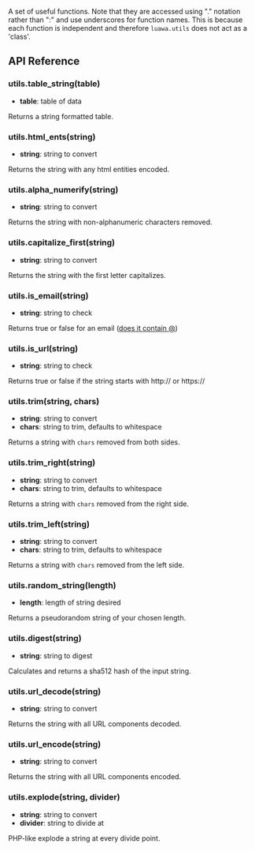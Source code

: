A set of useful functions. Note that they are accessed using "." notation rather than ":" and use underscores for function names. This is because each function is independent and therefore `luawa.utils` does not act as a 'class'.

## API Reference

### utils.table_string(table)

+ **table**: table of data

Returns a string formatted table.


### utils.html_ents(string)

+ **string**: string to convert

Returns the string with any html entities encoded.


### utils.alpha_numerify(string)

+ **string**: string to convert

Returns the string with non-alphanumeric characters removed.


### utils.capitalize_first(string)

+ **string**: string to convert

Returns the string with the first letter capitalizes.


### utils.is_email(string)

+ **string**: string to check

Returns true or false for an email ([does it contain @](http://davidcel.is/blog/2012/09/06/stop-validating-email-addresses-with-regex/))


### utils.is_url(string)

+ **string**: string to check

Returns true or false if the string starts with http:// or https://


### utils.trim(string, chars)

+ **string**: string to convert
+ **chars**: string to trim, defaults to whitespace

Returns a string with `chars` removed from both sides.


### utils.trim_right(string)

+ **string**: string to convert
+ **chars**: string to trim, defaults to whitespace

Returns a string with `chars` removed from the right side.


### utils.trim_left(string)

+ **string**: string to convert
+ **chars**: string to trim, defaults to whitespace

Returns a string with `chars` removed from the left side.


### utils.random_string(length)

+ **length**: length of string desired

Returns a pseudorandom string of your chosen length.


### utils.digest(string)

+ **string**: string to digest

Calculates and returns a sha512 hash of the input string.


### utils.url_decode(string)

+ **string**: string to convert

Returns the string with all URL components decoded.


### utils.url_encode(string)

+ **string**: string to convert

Returns the string with all URL components encoded.


### utils.explode(string, divider)

+ **string**: string to convert
+ **divider**: string to divide at

PHP-like explode a string at every divide point.